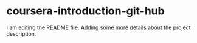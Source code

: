 

# coursera-introduction-git-hub

I am editing the README file. Adding some more details about the project description.
